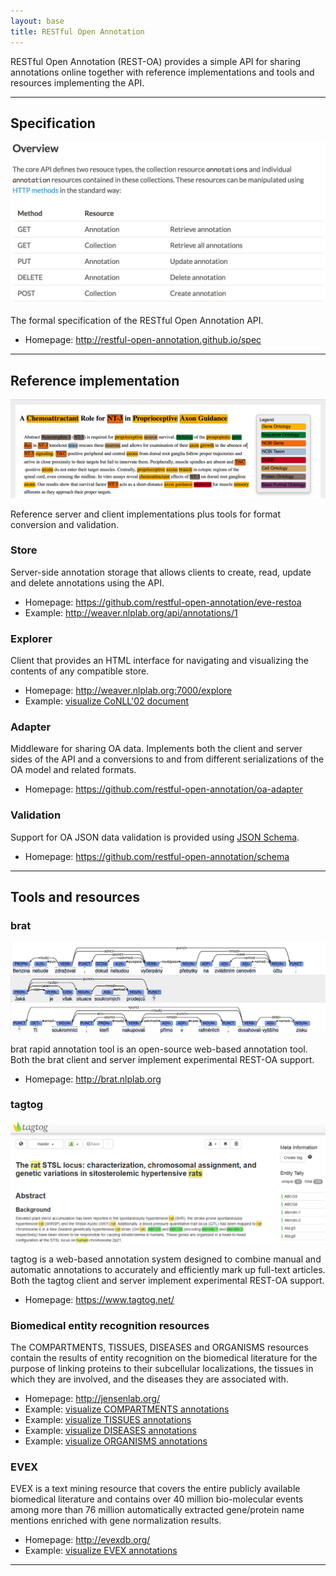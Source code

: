 ```yaml
---
layout: base
title: RESTful Open Annotation
---
```


RESTful Open Annotation (REST-OA) provides a simple API for sharing
annotations online together with reference implementations and tools
and resources implementing the API.

---

## Specification

<img class="fig right" src="img/spec.png">

The formal specification of the RESTful Open Annotation API.

* Homepage: <http://restful-open-annotation.github.io/spec>

<p class="sep"/>

---

## Reference implementation

<img class="fig right" src="img/oaexplorer.png">

Reference server and client implementations plus tools for format
conversion and validation.

### Store

Server-side annotation storage that allows clients to create, read,
update and delete annotations using the API.

* Homepage: <https://github.com/restful-open-annotation/eve-restoa>
* Example: <http://weaver.nlplab.org/api/annotations/1>

### Explorer

Client that provides an HTML interface for navigating and visualizing
the contents of any compatible store.

* Homepage: <http://weaver.nlplab.org:7000/explore>
* Example: [visualize CoNLL'02 document](http://weaver.nlplab.org:7000/explore?url=http%3A//weaver.nlplab.org%3A5000/annotations&doc=http%3A//weaver.nlplab.org/api/documents/esp.train-doc-1.txt&style=visualize)

### Adapter

Middleware for sharing OA data. Implements both the client and server
sides of the API and a conversions to and from different
serializations of the OA model and related formats.

* Homepage: <https://github.com/restful-open-annotation/oa-adapter>

### Validation

Support for OA JSON data validation is provided using
[JSON Schema](http://json-schema.org/).

* Homepage: <https://github.com/restful-open-annotation/schema>

---

## Tools and resources

### brat

<img class="fig right" src="img/brat.png">

brat rapid annotation tool is an open-source web-based annotation
tool. Both the brat client and server implement experimental REST-OA
support.

* Homepage: <http://brat.nlplab.org>

<p class="sep"/>

### tagtog

<img class="fig right" src="img/tagtog.png">

tagtog is a web-based annotation system designed to combine manual and
automatic annotations to accurately and efficiently mark up full-text
articles. Both the tagtog client and server implement experimental
REST-OA support.

* Homepage: <https://www.tagtog.net/>

<p class="sep"/>

### Biomedical entity recognition resources

The COMPARTMENTS, TISSUES, DISEASES and ORGANISMS resources contain
the results of entity recognition on the biomedical literature for the
purpose of linking proteins to their subcellular localizations, the
tissues in which they are involved, and the diseases they are
associated with.

* Homepage: <http://jensenlab.org/>
* Example: [visualize COMPARTMENTS annotations](http://weaver.nlplab.org:7000/explore?url=http%3A//compartments.jensenlab.org/document/24177916/annotations&doc=http%3A//compartments.jensenlab.org/document/24177916&style=visualize)
* Example: [visualize TISSUES annotations](http://weaver.nlplab.org:7000/explore?url=http%3A//tissues.jensenlab.org/document/25343516/annotations&doc=http%3A//tissues.jensenlab.org/document/25343516&style=visualize)
* Example: [visualize DISEASES annotations](http://weaver.nlplab.org:7000/explore?url=http%3A//diseases.jensenlab.org/document/22438824/annotations&doc=http%3A//diseases.jensenlab.org/document/22438824&style=visualize)
* Example: [visualize ORGANISMS annotations](http://weaver.nlplab.org:7000/explore?url=http%3A//organisms.jensenlab.org/document/20164077/annotations&doc=http%3A//organisms.jensenlab.org/document/20164077&style=visualize)

### EVEX

EVEX is a text mining resource that covers the entire publicly
available biomedical literature and contains over 40 million
bio-molecular events among more than 76 million automatically
extracted gene/protein name mentions enriched with gene normalization
results.

* Homepage: <http://evexdb.org/>
* Example: [visualize EVEX annotations](http://weaver.nlplab.org:7000/explore?url=http%3A//beta.evexdb.org/oa/document/pubmed/17685393/annotations/&doc=http%3A//beta.evexdb.org/oa/document/pubmed/17685393/&style=visualize)

---
